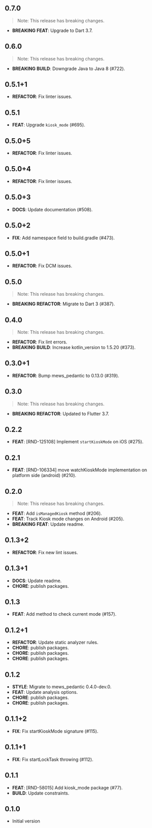 ## 0.7.0

> Note: This release has breaking changes.

 - **BREAKING** **FEAT**: Upgrade to Dart 3.7.

## 0.6.0

> Note: This release has breaking changes.

 - **BREAKING** **BUILD**: Downgrade Java to Java 8 (#722).

## 0.5.1+1

 - **REFACTOR**: Fix linter issues.

## 0.5.1

 - **FEAT**: Upgrade `kiosk_mode` (#695).

## 0.5.0+5

 - **REFACTOR**: Fix linter issues.

## 0.5.0+4

 - **REFACTOR**: Fix linter issues.

## 0.5.0+3

 - **DOCS**: Update documentation (#508).

## 0.5.0+2

 - **FIX**: Add namespace field to build.gradle (#473).

## 0.5.0+1

 - **REFACTOR**: Fix DCM issues.

## 0.5.0

> Note: This release has breaking changes.

 - **BREAKING** **REFACTOR**: Migrate to Dart 3 (#387).

## 0.4.0

> Note: This release has breaking changes.

 - **REFACTOR**: Fix lint errors.
 - **BREAKING** **BUILD**: Increase kotlin_version to 1.5.20 (#373).

## 0.3.0+1

 - **REFACTOR**: Bump mews_pedantic to 0.13.0 (#319).

## 0.3.0

> Note: This release has breaking changes.

 - **BREAKING** **REFACTOR**: Updated to Flutter 3.7.

## 0.2.2

 - **FEAT**: [RND-125108] Implement `startKioskMode` on iOS (#275).

## 0.2.1

 - **FEAT**: [RND-106334] move watchKioskMode implementation on platform side (android) (#210).

## 0.2.0

> Note: This release has breaking changes.

 - **FEAT**: Add `isManagedKiosk` method (#206).
 - **FEAT**: Track Kiosk mode changes on Android (#205).
 - **BREAKING** **FEAT**: Update readme.

## 0.1.3+2

 - **REFACTOR**: Fix new lint issues.

## 0.1.3+1

 - **DOCS**: Update readme.
 - **CHORE**: publish packages.

## 0.1.3

 - **FEAT**: Add method to check current mode (#157).

## 0.1.2+1

 - **REFACTOR**: Update static analyzer rules.
 - **CHORE**: publish packages.
 - **CHORE**: publish packages.
 - **CHORE**: publish packages.

## 0.1.2

 - **STYLE**: Migrate to mews_pedantic 0.4.0-dev.0.
 - **FEAT**: Update analysis options.
 - **CHORE**: publish packages.
 - **CHORE**: publish packages.

## 0.1.1+2

 - **FIX**: Fix startKioskMode signature (#115).

## 0.1.1+1

 - **FIX**: Fix startLockTask throwing (#112).

## 0.1.1

 - **FEAT**: [RND-58015] Add kiosk_mode package (#77).
 - **BUILD**: Update constraints.

## 0.1.0

- Initial version
